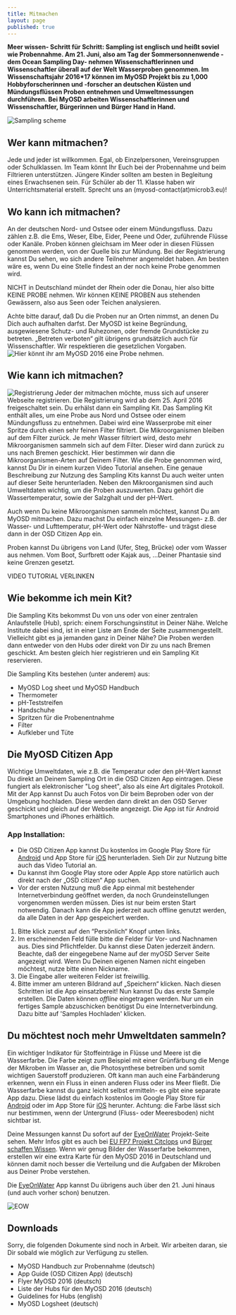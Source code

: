 ```yaml
---
title: Mitmachen
layout: page
published: true
---
```





**Meer wissen- Schritt für Schritt: Sampling ist englisch und heißt soviel wie Probennahme. Am 21. Juni, also am Tag der Sommersonnenwende - dem Ocean Sampling Day- nehmen Wissenschaftlerinnen und Wissenschaftler überall auf der Welt Wasserproben genommen. Im Wissenschaftsjahr 2016*17 können im MyOSD Projekt bis zu 1,000 Hobbyforscherinnen und -forscher an deutschen Küsten und Mündungsflüssen Proben entnehmen und Umweltmessungen durchführen. Bei MyOSD arbeiten Wissenschaftlerinnen und Wissenschaftler, Bürgerinnen und Bürger Hand in Hand.**

![Sampling scheme ]({{site.baseurl}}/assets/images/Sampling_scheme_preliminary.jpg)

## Wer kann mitmachen?

Jede und jeder ist willkommen. Egal, ob Einzelpersonen, Vereinsgruppen oder Schulklassen. Im Team könnt Ihr Euch bei der Probennahme und beim Filtrieren unterstützen. Jüngere Kinder sollten am besten in Begleitung eines Erwachsenen sein. 
Für Schüler ab der 11. Klasse haben wir Unterrichtsmaterial erstellt. Sprecht uns an (myosd-contact(at)microb3.eu)!

## Wo kann ich mitmachen?
An der deutschen Nord- und Ostsee oder einem Mündungsfluss. Dazu zählen z.B. die Ems, Weser, Elbe, Eider, Peene und Oder, zuführende Flüsse oder Kanäle. Proben können gleichsam im Meer oder in diesen Flüssen genommen werden, von der Quelle bis zur Mündung. Bei der Registrierung kannst Du sehen, wo sich andere Teilnehmer angemeldet haben. Am besten wäre es, wenn Du eine Stelle findest an der noch keine Probe genommen wird. 

NICHT in Deutschland mündet der Rhein oder die Donau, hier also bitte KEINE PROBE nehmen. 
Wir können KEINE PROBEN aus stehenden Gewässern, also aus Seen oder Teichen analysieren. 

Achte bitte darauf, daß Du die Proben nur an Orten nimmst, an denen Du Dich auch aufhalten darfst. Der MyOSD ist keine Begründung, ausgewiesene Schutz- und Ruhezonen, oder fremde Grundstücke zu betreten. „Betreten verboten“ gilt übrigens grundsätzlich auch für Wissenschaftler. Wir respektieren die gesetzlichen Vorgaben.
![Hier könnt ihr am MyOSD 2016 eine Probe nehmen. ]({{site.baseurl}}/assets/images/Karte_preliminary.jpg)


## Wie kann ich mitmachen?
![Registrierung]({{site.baseurl}}/assets/images/Registrierung_preliminary.jpg)
Jeder der mitmachen möchte, muss sich auf unserer Webseite registrieren. Die Registrierung wird ab dem 25. April 2016 freigeschaltet sein. Du erhälst dann ein Sampling Kit. Das Sampling Kit enthält alles, um eine Probe aus Nord und Ostsee oder einem Mündungsfluss zu entnehmen. 
Dabei wird eine Wasserprobe mit einer Spritze durch einen sehr feinen Filter filtriert. Die Mikroorganismen bleiben auf dem Filter zurück. Je mehr Wasser filtriert wird, desto mehr Mikroorganismen sammeln sich auf dem Filter. Dieser wird dann zurück zu uns nach Bremen geschickt. Hier bestimmen wir dann die Mikroorganismen-Arten auf Deinem Filter. Wie die Probe genommen wird, kannst Du Dir in einem kurzen Video Tutorial ansehen. Eine genaue Beschreibung zur Nutzung des Sampling Kits kannst Du auch weiter unten auf dieser Seite herunterladen. 
Neben den Mikroorganismen sind auch Umweltdaten wichtig, um die Proben auszuwerten. Dazu gehört die Wassertemperatur, sowie der Salzghalt und der pH-Wert. 

Auch wenn Du keine Mikroorganismen sammeln möchtest, kannst Du am MyOSD mitmachen. Dazu machst Du einfach einzelne Messungen- z.B. der Wasser- und Lufttemperatur, pH-Wert oder Nährstoffe- und trägst diese dann in der OSD Citizen App ein.

Proben kannst Du übrigens von Land (Ufer, Steg, Brücke) oder vom Wasser aus nehmen. Vom Boot, Surfbrett oder Kajak aus, ...Deiner Phantasie sind keine Grenzen gesetzt.

VIDEO TUTORIAL VERLINKEN

## Wie bekomme ich mein Kit?
Die Sampling Kits bekommst Du von uns oder von einer zentralen Anlaufstelle (Hub), sprich: einem Forschungsinstitut in Deiner Nähe. Welche Institute dabei sind, ist in einer Liste am Ende der Seite zusammengestellt. Vielleicht gibt es ja jemanden ganz in Deiner Nähe? Die Proben werden dann entweder von den Hubs oder direkt von Dir zu uns nach Bremen geschickt. 
Am besten gleich hier registrieren und ein Sampling Kit reservieren.

Die Sampling Kits bestehen (unter anderem) aus:

- MyOSD Log sheet und MyOSD Handbuch
- Thermometer
- pH-Teststreifen
- Handschuhe
- Spritzen für die Probenentnahme
- Filter
- Aufkleber und Tüte


## Die MyOSD Citizen App
Wichtige Umweltdaten, wie z.B. die Temperatur oder den pH-Wert kannst Du direkt an Deinem Sampling Ort in die OSD Citizen App eintragen. Diese fungiert als elektronischer "Log sheet", also als eine Art digitales Protokoll. Mit der App kannst Du auch Fotos von Dir beim Beproben oder von der Umgebung hochladen. Diese werden dann direkt an den OSD Server geschickt und gleich auf der Webseite angezeigt. Die App ist für Android Smartphones und iPhones erhältlich.

### App Installation:
- Die OSD Citizen App kannst Du kostenlos im Google Play Store für [Android](https://play.google.com/store/apps/details?id=com.iw.esa&hl=de) und App Store für [iOS](https://itunes.apple.com/us/app/osd-citizen/id834353532?mt=8) herunterladen. Sieh Dir zur Nutzung bitte auch das Video Tutorial an. 
- Du kannst ihm Google Play store oder Apple App store natürlich auch direkt nach der „OSD citizen“ App suchen.
- Vor der ersten Nutzung muß die App einmal mit bestehender Internetverbindung geöffnet werden, da noch Grundeinstellungen vorgenommen werden müssen. Dies ist nur beim ersten Start notwendig. Danach kann die App jederzeit auch offline genutzt werden, da alle Daten in der App gespeichert werden. 
1. Bitte klick zuerst auf den “Persönlich“ Knopf unten links.
2. Im erscheinenden Feld fülle bitte die Felder für Vor- und Nachnamen aus. Dies sind Pflichtfelder. Du kannst diese Daten jederzeit ändern. Beachte, daß der eingegebene Name auf der myOSD Server Seite angezeigt wird. Wenn Du Deinen eigenen Namen nicht eingeben möchtest, nutze bitte einen Nickname.
3. Die Eingabe aller weiteren Felder ist freiwillig.
4. Bitte immer am unteren Bildrand auf „Speichern“ klicken.
Nach diesen Schritten ist die App einsatzbereit! Nun kannst Du das erste Sample erstellen. Die Daten können _offline_ eingetragen werden. Nur um ein fertiges Sample abzuschicken benötigst Du eine Internetverbindung. Dazu bitte auf 'Samples Hochladen' klicken.


## Du möchtest noch mehr Umweltdaten sammeln?
Ein wichtiger Indikator für Stoffeinträge in Flüsse und Meere ist die Wasserfarbe. Die Farbe zeigt zum Beispiel mit einer Grünfärbung die Menge der Mikroben im Wasser an, die Photosynthese betreiben und somit wichtigen Sauerstoff produzieren. Oft kann man auch eine Farbänderung erkennen, wenn ein Fluss in einen anderen Fluss oder ins Meer fließt. Die Wasserfarbe kannst du ganz leicht selbst ermitteln- es gibt eine separate App dazu. Diese lädst du einfach kostenlos im Google Play Store für [Android](https://play.google.com/store/apps/details?id=nl.maris.citclops.crosswalk&hl=de) oder im App Store für [iOS](https://itunes.apple.com/de/app/eyeonwater-colour/id1021542366?mt=8) herunter. Achtung: die Farbe lässt sich nur bestimmen, wenn der Untergrund (Fluss- oder Meeresboden) nicht sichtbar ist.

Deine Messungen kannst Du sofort auf der [EyeOnWater](http://eyeonwater.org/color/welcome.php) Projekt-Seite sehen. Mehr Infos gibt es auch bei [EU FP7 Projekt Citclops](www.citclops.eu) und [Bürger schaffen Wissen](http://www.buergerschaffenwissen.de/projekt/eyeonwater). Wenn wir genug Bilder der Wasserfarbe bekommen, erstellen wir eine extra Karte für den MyOSD 2016 in Deutschland und können damit noch besser die Verteilung und die Aufgaben der Mikroben aus Deiner Probe verstehen.

Die [EyeOnWater](http://eyeonwater.org/color/welcome.php) App kannst Du übrigens auch über den 21. Juni hinaus (und auch vorher schon) benutzen. 

![EOW]({{site.baseurl}}/assets/images/logo_home@2x.png)


## Downloads
Sorry, die folgenden Dokumente sind noch in Arbeit. Wir arbeiten daran, sie Dir sobald wie möglich zur Verfügung zu stellen.
- MyOSD Handbuch zur Probennahme (deutsch) 
- App Guide (OSD Citizen App) (deutsch)
- Flyer MyOSD 2016 (deutsch)
- Liste der Hubs für den MyOSD 2016 (deutsch)
- Guidelines for Hubs (english)
- MyOSD Logsheet (deutsch)